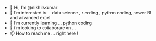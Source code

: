 - 👋 Hi, I’m @nikhilskumar
- 👀 I’m interested in ... data science , r coding , python coding, power BI and advanced excel
- 🌱 I’m currently learning ... python coding
- 💞️ I’m looking to collaborate on ... 
- 📫 How to reach me ... right here !

<!---
nikhilskumar/nikhilskumar is a ✨ special ✨ repository because its `README.md` (this file) appears on your GitHub profile.
You can click the Preview link to take a look at your changes.
--->
